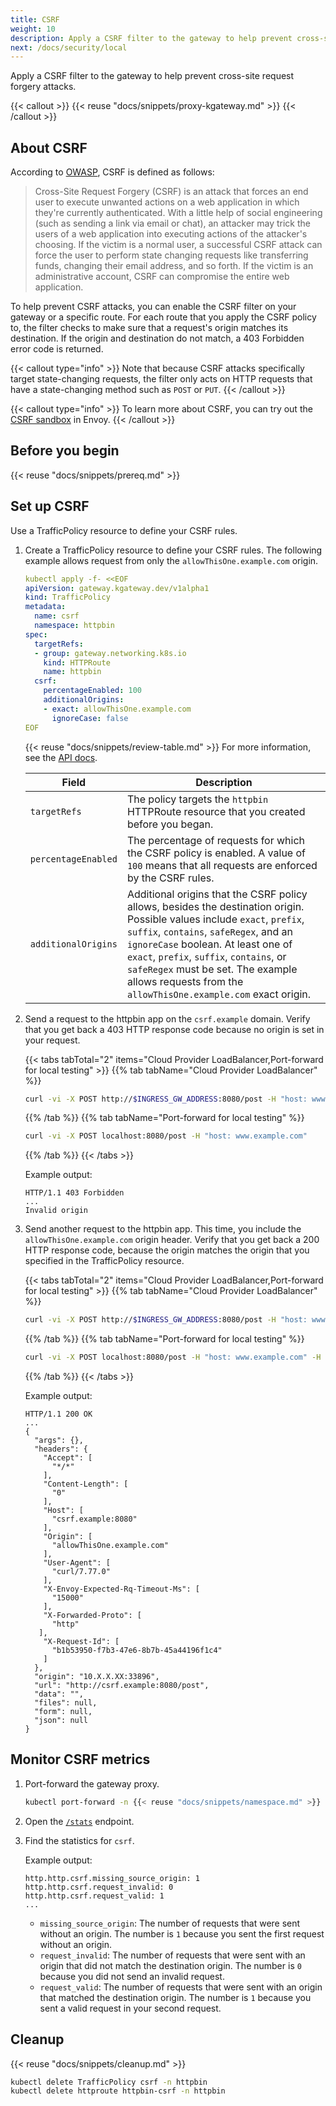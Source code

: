 ```yaml
---
title: CSRF
weight: 10
description: Apply a CSRF filter to the gateway to help prevent cross-site request forgery attacks.
next: /docs/security/local
---
```


Apply a CSRF filter to the gateway to help prevent cross-site request forgery attacks.

{{< callout >}}
{{< reuse "docs/snippets/proxy-kgateway.md" >}}
{{< /callout >}}

## About CSRF

According to [OWASP](https://owasp.org/www-community/attacks/csrf), CSRF is defined as follows:

> Cross-Site Request Forgery (CSRF) is an attack that forces an end user to execute unwanted actions on a web application in which they're currently authenticated. With a little help of social engineering (such as sending a link via email or chat), an attacker may trick the users of a web application into executing actions of the attacker's choosing. If the victim is a normal user, a successful CSRF attack can force the user to perform state changing requests like transferring funds, changing their email address, and so forth. If the victim is an administrative account, CSRF can compromise the entire web application.

To help prevent CSRF attacks, you can enable the CSRF filter on your gateway or a specific route. For each route that you apply the CSRF policy to, the filter checks to make sure that a request's origin matches its destination. If the origin and destination do not match, a 403 Forbidden error code is returned. 

{{< callout type="info" >}}
Note that because CSRF attacks specifically target state-changing requests, the filter only acts on HTTP requests that have a state-changing method such as `POST` or `PUT`.
{{< /callout >}}

{{< callout type="info" >}}
To learn more about CSRF, you can try out the [CSRF sandbox](https://www.envoyproxy.io/docs/envoy/latest/start/sandboxes/csrf) in Envoy. 
{{< /callout >}}

## Before you begin

{{< reuse "docs/snippets/prereq.md" >}}

## Set up CSRF 

Use a TrafficPolicy resource to define your CSRF rules. 

1. Create a TrafficPolicy resource to define your CSRF rules. The following example allows request from only the `allowThisOne.example.com` origin.
   
   ```yaml
   kubectl apply -f- <<EOF
   apiVersion: gateway.kgateway.dev/v1alpha1
   kind: TrafficPolicy
   metadata:
     name: csrf
     namespace: httpbin
   spec:
     targetRefs:
     - group: gateway.networking.k8s.io
       kind: HTTPRoute
       name: httpbin
     csrf:
       percentageEnabled: 100
       additionalOrigins:
       - exact: allowThisOne.example.com
         ignoreCase: false
   EOF
   ```

   {{< reuse "docs/snippets/review-table.md" >}} For more information, see the [API docs](/docs/reference/api/#csrfpolicy).

   | Field | Description |
   |-------|-------------|
   | `targetRefs` | The policy targets the `httpbin` HTTPRoute resource that you created before you began. |
   | `percentageEnabled` | The percentage of requests for which the CSRF policy is enabled. A value of `100` means that all requests are enforced by the CSRF rules. |
   | `additionalOrigins` | Additional origins that the CSRF policy allows, besides the destination origin. Possible values include `exact`, `prefix`, `suffix`, `contains`, `safeRegex`, and an `ignoreCase` boolean. At least one of `exact`, `prefix`, `suffix`, `contains`, or `safeRegex` must be set. The example allows requests from the `allowThisOne.example.com` exact origin. |
   
2. Send a request to the httpbin app on the `csrf.example` domain. Verify that you get back a 403 HTTP response code because no origin is set in your request. 

   {{< tabs tabTotal="2" items="Cloud Provider LoadBalancer,Port-forward for local testing" >}}
   {{% tab tabName="Cloud Provider LoadBalancer" %}}
   ```sh
   curl -vi -X POST http://$INGRESS_GW_ADDRESS:8080/post -H "host: www.example.com:8080"
   ```
   {{% /tab %}}
   {{% tab tabName="Port-forward for local testing" %}}
   ```sh
   curl -vi -X POST localhost:8080/post -H "host: www.example.com"
   ```
   {{% /tab %}}
   {{< /tabs >}}
   
   Example output: 
   
   ```console
   HTTP/1.1 403 Forbidden
   ...
   Invalid origin
   ```

3. Send another request to the httpbin app. This time, you include the `allowThisOne.example.com` origin header. Verify that you get back a 200 HTTP response code, because the origin matches the origin that you specified in the TrafficPolicy resource.
   
   {{< tabs tabTotal="2" items="Cloud Provider LoadBalancer,Port-forward for local testing" >}}
   {{% tab tabName="Cloud Provider LoadBalancer" %}}
   ```sh
   curl -vi -X POST http://$INGRESS_GW_ADDRESS:8080/post -H "host: www.example.com:8080" -H "origin: allowThisOne.example.com"
   ```
   {{% /tab %}}
   {{% tab tabName="Port-forward for local testing" %}}
   ```sh
   curl -vi -X POST localhost:8080/post -H "host: www.example.com" -H "origin: allowThisOne.example.com"
   ```
   {{% /tab %}}
   {{< /tabs >}}   
     
   Example output: 
   ```console
   HTTP/1.1 200 OK
   ...
   {
     "args": {},
     "headers": {
       "Accept": [
         "*/*"
       ],
       "Content-Length": [
         "0"
       ],
       "Host": [
         "csrf.example:8080"
       ],
       "Origin": [
         "allowThisOne.example.com"
       ],
       "User-Agent": [
         "curl/7.77.0"
       ],
       "X-Envoy-Expected-Rq-Timeout-Ms": [
         "15000"
       ],
       "X-Forwarded-Proto": [
         "http"
      ],
       "X-Request-Id": [
         "b1b53950-f7b3-47e6-8b7b-45a44196f1c4"
       ]
     },
     "origin": "10.X.X.XX:33896",
     "url": "http://csrf.example:8080/post",
     "data": "",
     "files": null,
     "form": null,
     "json": null
   }
   ```

## Monitor CSRF metrics

1. Port-forward the gateway proxy. 
   ```sh
   kubectl port-forward -n {{< reuse "docs/snippets/namespace.md" >}} deploy/http 19000
   ```

2. Open the [`/stats`](http://localhost:19000/stats) endpoint. 

3. Find the statistics for `csrf`.
   
   Example output:

   ```console
   http.http.csrf.missing_source_origin: 1
   http.http.csrf.request_invalid: 0
   http.http.csrf.request_valid: 1
   ...
   ```

   * `missing_source_origin`: The number of requests that were sent without an origin. The number is `1` because you sent the first request without an origin.
   * `request_invalid`: The number of requests that were sent with an origin that did not match the destination origin. The number is `0` because you did not send an invalid request.
   * `request_valid`: The number of requests that were sent with an origin that matched the destination origin. The number is `1` because you sent a valid request in your second request.

## Cleanup

{{< reuse "docs/snippets/cleanup.md" >}}

```sh
kubectl delete TrafficPolicy csrf -n httpbin
kubectl delete httproute httpbin-csrf -n httpbin
```